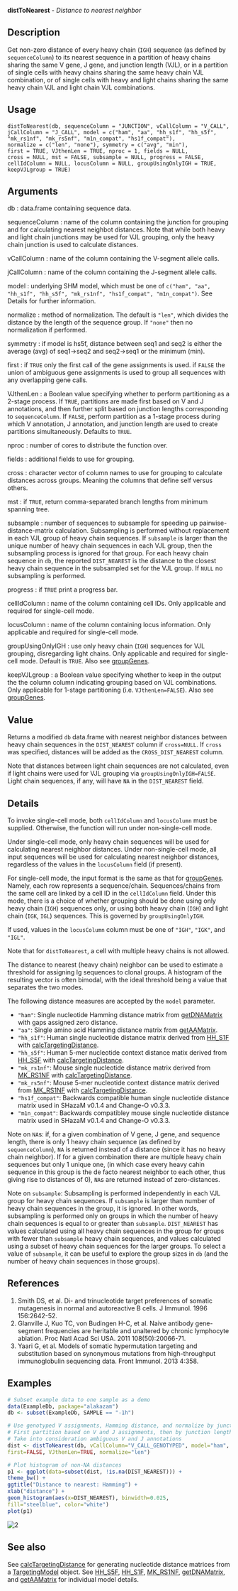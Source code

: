 **distToNearest** - *Distance to nearest neighbor*

Description
--------------------

Get non-zero distance of every heavy chain (`IGH`) sequence (as defined by 
`sequenceColumn`) to its nearest sequence in a partition of heavy chains sharing the same 
V gene, J gene, and junction length (VJL), or in a partition of single cells with heavy chains
sharing the same heavy chain VJL combination, or of single cells with heavy and light chains 
sharing the same heavy chain VJL and light chain VJL combinations.


Usage
--------------------
```
distToNearest(db, sequenceColumn = "JUNCTION", vCallColumn = "V_CALL",
jCallColumn = "J_CALL", model = c("ham", "aa", "hh_s1f", "hh_s5f",
"mk_rs1nf", "mk_rs5nf", "m1n_compat", "hs1f_compat"),
normalize = c("len", "none"), symmetry = c("avg", "min"),
first = TRUE, VJthenLen = TRUE, nproc = 1, fields = NULL,
cross = NULL, mst = FALSE, subsample = NULL, progress = FALSE,
cellIdColumn = NULL, locusColumn = NULL, groupUsingOnlyIGH = TRUE,
keepVJLgroup = TRUE)
```

Arguments
-------------------

db
:   data.frame containing sequence data.

sequenceColumn
:   name of the column containing the junction for grouping and for calculating
nearest neighbot distances. Note that while both heavy and light chain junctions
may be used for VJL grouping, only the heavy chain junction is used to calculate 
distances.

vCallColumn
:   name of the column containing the V-segment allele calls.

jCallColumn
:   name of the column containing the J-segment allele calls.

model
:   underlying SHM model, which must be one of 
`c("ham", "aa", "hh_s1f", "hh_s5f", "mk_rs1nf", "hs1f_compat", "m1n_compat")`.
See Details for further information.

normalize
:   method of normalization. The default is `"len"`, which 
divides the distance by the length of the sequence group. If 
`"none"` then no normalization if performed.

symmetry
:   if model is hs5f, distance between seq1 and seq2 is either the
average (avg) of seq1->seq2 and seq2->seq1 or the minimum (min).

first
:   if `TRUE` only the first call of the gene assignments 
is used. if `FALSE` the union of ambiguous gene 
assignments is used to group all sequences with any 
overlapping gene calls.

VJthenLen
:   a Boolean value specifying whether to perform partitioning as a 2-stage
process. If `TRUE`, partitions are made first based on V and J
annotations, and then further split based on junction lengths corresponding 
to `sequenceColumn`. If `FALSE`, perform partition as a 1-stage 
process during which V annotation, J annotation, and junction length are used 
to create partitions simultaneously. Defaults to `TRUE`.

nproc
:   number of cores to distribute the function over.

fields
:   additional fields to use for grouping.

cross
:   character vector of column names to use for grouping to calculate 
distances across groups. Meaning the columns that define self versus others.

mst
:   if `TRUE`, return comma-separated branch lengths from minimum 
spanning tree.

subsample
:   number of sequences to subsample for speeding up pairwise-distance-matrix calculation. 
Subsampling is performed without replacement in each VJL group of heavy chain sequences. 
If `subsample` is larger than the unique number of heavy chain sequences in each 
VJL group, then the subsampling process is ignored for that group. For each heavy chain
sequence in `db`, the reported `DIST_NEAREST` is the distance to the closest
heavy chain sequence in the subsampled set for the VJL group. If `NULL` no 
subsampling is performed.

progress
:   if `TRUE` print a progress bar.

cellIdColumn
:   name of the column containing cell IDs. Only applicable and required for 
single-cell mode.

locusColumn
:   name of the column containing locus information. Only applicable and 
required for single-cell mode.

groupUsingOnlyIGH
:   use only heavy chain (`IGH`) sequences for VJL grouping, disregarding 
light chains. Only applicable and required for single-cell mode. 
Default is `TRUE`. Also see [groupGenes](http://www.rdocumentation.org/packages/alakazam/topics/groupGenes).

keepVJLgroup
:   a Boolean value specifying whether to keep in the output the the column 
column indicating grouping based on VJL combinations. Only applicable for
1-stage partitioning (i.e. `VJthenLen=FALSE`). Also see 
[groupGenes](http://www.rdocumentation.org/packages/alakazam/topics/groupGenes).




Value
-------------------

Returns a modified `db` data.frame with nearest neighbor distances between heavy chain
sequences in the `DIST_NEAREST` column if `cross=NULL`. If `cross` was 
specified, distances will be added as the `CROSS_DIST_NEAREST` column. 

Note that distances between light chain sequences are not calculated, even if light chains 
were used for VJL grouping via `groupUsingOnlyIGH=FALSE`. Light chain sequences, if any,
will have `NA` in the `DIST_NEAREST` field.


Details
-------------------

To invoke single-cell mode, both `cellIdColumn` and `locusColumn` must be supplied. 
Otherwise, the function will run under non-single-cell mode.

Under single-cell mode, only heavy chain sequences will be used for calculating nearest neighbor
distances. Under non-single-cell mode, all input sequences will be used for calculating nearest
neighbor distances, regardless of the values in the `locusColumn` field (if present).

For single-cell mode, the input format is the same as that for [groupGenes](http://www.rdocumentation.org/packages/alakazam/topics/groupGenes). 
Namely, each row represents a sequence/chain. Sequences/chains from the same cell are linked
by a cell ID in the `cellIdColumn` field. Under this mode, there is a choice of whether 
grouping should be done using only heavy chain (`IGH`) sequences only, or using both 
heavy chain (`IGH`) and light chain (`IGK`, `IGL`) sequences. This is governed 
by `groupUsingOnlyIGH`.

If used, values in the `locusColumn` column must be one of `"IGH"`, `"IGK"`, and `"IGL"`.

Note that for `distToNearest`, a cell with multiple heavy chains is not allowed.

The distance to nearest (heavy chain) neighbor can be used to estimate a threshold for assigning 
Ig sequences to clonal groups. A histogram of the resulting vector is often bimodal, with the 
ideal threshold being a value that separates the two modes.

The following distance measures are accepted by the `model` parameter.


+  `"ham"`:          Single nucleotide Hamming distance matrix from [getDNAMatrix](http://www.rdocumentation.org/packages/alakazam/topics/getDNAMatrix) 
with gaps assigned zero distance.
+  `"aa"`:           Single amino acid Hamming distance matrix from [getAAMatrix](http://www.rdocumentation.org/packages/alakazam/topics/getAAMatrix).
+  `"hh_s1f"`:       Human single nucleotide distance matrix derived from [HH_S1F](HH_S1F.md) with 
[calcTargetingDistance](calcTargetingDistance.md).
+  `"hh_s5f"`:       Human 5-mer nucleotide context distance matix derived from [HH_S5F](HH_S5F.md) with 
[calcTargetingDistance](calcTargetingDistance.md).
+  `"mk_rs1nf"`:     Mouse single nucleotide distance matrix derived from [MK_RS1NF](MK_RS1NF.md) with 
[calcTargetingDistance](calcTargetingDistance.md).
+  `"mk_rs5nf"`:     Mouse 5-mer nucleotide context distance matrix derived from [MK_RS1NF](MK_RS1NF.md) with 
[calcTargetingDistance](calcTargetingDistance.md).
+  `"hs1f_compat"`:  Backwards compatible human single nucleotide distance matrix used in 
SHazaM v0.1.4 and Change-O v0.3.3.
+  `"m1n_compat"`:   Backwards compatibley mouse single nucleotide distance matrix used in 
SHazaM v0.1.4 and Change-O v0.3.3.


Note on `NA`s: if, for a given combination of V gene, J gene, and sequence length,
there is only 1  heavy chain sequence (as defined by `sequenceColumn`), `NA` is 
returned instead of a distance (since it has no heavy chain neighbor). If for a given combination 
there are multiple heavy chain sequences but only 1 unique one, (in which case every heavy cahin 
sequence in this group is the de facto nearest neighbor to each other, thus giving rise to distances 
of 0), `NA`s are returned instead of zero-distances.

Note on `subsample`: Subsampling is performed independently in each VJL group for heavy chain
sequences. If `subsample` is larger than number of heavy chain sequences in the group, it is 
ignored. In other words, subsampling is performed only on groups in which the number of heavy chain 
sequences is equal to or greater than `subsample`. `DIST_NEAREST` has values calculated 
using all heavy chain sequences in the group for groups with fewer than `subsample` heavy chain
sequences, and values calculated using a subset of heavy chain sequences for the larger groups. 
To select a value of `subsample`, it can be useful to explore the group sizes in `db` 
(and the number of heavy chain sequences in those groups).


References
-------------------


1. Smith DS, et al. Di- and trinucleotide target preferences of somatic 
mutagenesis in normal and autoreactive B cells. 
J Immunol. 1996 156:2642-52. 
1. Glanville J, Kuo TC, von Budingen H-C, et al. 
Naive antibody gene-segment frequencies are heritable and unaltered by 
chronic lymphocyte ablation. 
Proc Natl Acad Sci USA. 2011 108(50):20066-71.
1. Yaari G, et al. Models of somatic hypermutation targeting and substitution based 
on synonymous mutations from high-throughput immunoglobulin sequencing data. 
Front Immunol. 2013 4:358.
 



Examples
-------------------

```R
# Subset example data to one sample as a demo
data(ExampleDb, package="alakazam")
db <- subset(ExampleDb, SAMPLE == "-1h")

# Use genotyped V assignments, Hamming distance, and normalize by junction length
# First partition based on V and J assignments, then by junction length
# Take into consideration ambiguous V and J annotations
dist <- distToNearest(db, vCallColumn="V_CALL_GENOTYPED", model="ham", 
first=FALSE, VJthenLen=TRUE, normalize="len")

# Plot histogram of non-NA distances
p1 <- ggplot(data=subset(dist, !is.na(DIST_NEAREST))) + 
theme_bw() + 
ggtitle("Distance to nearest: Hamming") + 
xlab("distance") +
geom_histogram(aes(x=DIST_NEAREST), binwidth=0.025, 
fill="steelblue", color="white")
plot(p1)
```

![2](distToNearest-2.png)


See also
-------------------

See [calcTargetingDistance](calcTargetingDistance.md) for generating nucleotide distance matrices 
from a [TargetingModel](TargetingModel-class.md) object. See [HH_S5F](HH_S5F.md), [HH_S1F](HH_S1F.md), 
[MK_RS1NF](MK_RS1NF.md), [getDNAMatrix](http://www.rdocumentation.org/packages/alakazam/topics/getDNAMatrix), and [getAAMatrix](http://www.rdocumentation.org/packages/alakazam/topics/getAAMatrix)
for individual model details.



